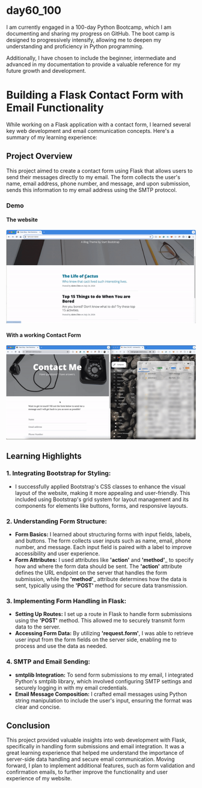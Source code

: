 # day60_100
I am currently engaged in a 100-day Python Bootcamp, which I am documenting and sharing my progress on GitHub. The boot camp is designed to progressively intensify, allowing me to deepen my understanding and proficiency in Python programming.

Additionally, I have chosen to include the beginner, intermediate and advanced in my documentation to provide a valuable reference for my future growth and development.

# Building a Flask Contact Form with Email Functionality
While working on a Flask application with a contact form, I learned several key web development and email communication concepts. Here's a summary of my learning experience:

## Project Overview
This project aimed to create a contact form using Flask that allows users to send their messages directly to my email. The form collects the user's name, email address, phone number, and message, and upon submission, sends this information to my email address using the SMTP protocol.

### Demo
#### The website 

![](https://github.com/AlvinChin1608/day59_100/blob/main/gif_demo/ScreenRecording2024-07-25at16.55.18-ezgif.com-video-to-gif-converter.gif)

#### With a working Contact Form

![](https://github.com/AlvinChin1608/day60_100/blob/main/gif_demo/ScreenRecording2024-07-25at23.14.08-ezgif.com-video-to-gif-converter.gif)

## Learning Highlights

### 1. Integrating Bootstrap for Styling:
  - I successfully applied Bootstrap's CSS classes to enhance the visual layout of the website, making it more appealing and user-friendly. This included using Bootstrap's grid system for layout management and its components for elements like buttons, forms, and responsive layouts.

### 2. Understanding Form Structure:

  - __Form Basics:__ I learned about structuring forms with input fields, labels, and buttons. The form collects user inputs such as name, email, phone number, and message. Each input field is paired with a label to improve accessibility and user experience.
  - __Form Attributes:__ I used attributes like __'action'__ and __'method'___ to specify how and where the form data should be sent. The __'action'__ attribute defines the URL endpoint on the server that handles the form submission, while the __'method'___ attribute determines how the data is sent, typically using the __'POST'__ method for secure data transmission.

### 3. Implementing Form Handling in Flask:

  - __Setting Up Routes:__ I set up a route in Flask to handle form submissions using the __'POST'__ method. This allowed me to securely transmit form data to the server.
  - __Accessing Form Data:__ By utilizing __'request.form'__, I was able to retrieve user input from the form fields on the server side, enabling me to process and use the data as needed.
    
### 4. SMTP and Email Sending:

  - __smtplib Integration:__ To send form submissions to my email, I integrated Python's smtplib library, which involved configuring SMTP settings and securely logging in with my email credentials.
  - __Email Message Composition:__ I crafted email messages using Python string manipulation to include the user's input, ensuring the format was clear and concise.

## Conclusion
This project provided valuable insights into web development with Flask, specifically in handling form submissions and email integration. It was a great learning experience that helped me understand the importance of server-side data handling and secure email communication. Moving forward, I plan to implement additional features, such as form validation and confirmation emails, to further improve the functionality and user experience of my website.

